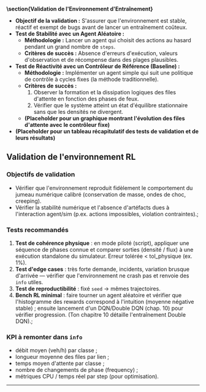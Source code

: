 **\section{Validation de l'Environnement d'Entraînement}**
*   **Objectif de la validation :** S'assurer que l'environnement est stable, réactif et exempt de bugs avant de lancer un entraînement coûteux.
*   **Test de Stabilité avec un Agent Aléatoire :**
    *   **Méthodologie :** Lancer un agent qui choisit des actions au hasard pendant un grand nombre de `steps`.
    *   **Critères de succès :** Absence d'erreurs d'exécution, valeurs d'observation et de récompense dans des plages plausibles.
*   **Test de Réactivité avec un Contrôleur de Référence (Baseline) :**
    *   **Méthodologie :** Implémenter un agent simple qui suit une politique de contrôle à cycles fixes (la méthode traditionnelle).
    *   **Critères de succès :**
        1.  Observer la formation et la dissipation logiques des files d'attente en fonction des phases de feux.
        2.  Vérifier que le système atteint un état d'équilibre stationnaire sans que les densités ne divergent.
    *   **(Placeholder pour un graphique montrant l'évolution des files d'attente avec le contrôleur fixe)**
*   **(Placeholder pour un tableau récapitulatif des tests de validation et de leurs résultats)**



## Validation de l'environnement RL

### Objectifs de validation

* Vérifier que l'environnement reproduit fidèlement le comportement du jumeau numérique calibré (conservation de masse, ondes de choc, creeping).
* Vérifier la stabilité numérique et l'absence d'artéfacts dues à l'interaction agent/sim (p.ex. actions impossibles, violation contraintes).;

### Tests recommandés

1. **Test de cohérence physique** : en mode piloté (script), appliquer une séquence de phases connue et comparer sorties (densité / flux) à une exécution standalone du simulateur. Erreur tolérée < tol\_physique (ex. 1%).
2. **Test d'edge cases** : très forte demande, incidents, variation brusque d'arrivée — vérifier que l'environnement ne crash pas et renvoie des `info` utiles.
3. **Test de reproductibilité** : fixé `seed` → mêmes trajectoires.
4. **Bench RL minimal** : faire tourner un agent aléatoire et vérifier que l'histogramme des rewards correspond à l'intuition (moyenne négative stable) ; ensuite lancement d'un DQN/Double DQN (chap. 10) pour vérifier progression. (Ton chapitre 10 détaille l'entraînement Double DQN).;

### KPI à remonter dans `info`

* débit moyen (veh/h) par classe ;
* longueur moyenne des files par lien ;
* temps moyen d'attente par classe ;
* nombre de changements de phase (frequency) ;
* métriques CPU / temps réel par step (pour optimisation).

---